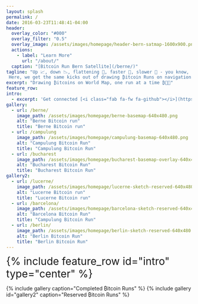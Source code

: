 ```yaml
---
layout: splash
permalink: /
date: 2016-03-23T11:48:41-04:00
header:
  overlay_color: "#000"
  overlay_filter: "0.5"
  overlay_image: /assets/images/homepage/header-bern-satmap-1600x900.png
  actions:
    - label: "Learn More"
      url: "/about/"
  caption: "[Bitcoin Run Bern Satellite](/berne/)"
tagline: "Up 📈, down 📉, flattening 🥿, faster 🚀, slower 🐌 - you know, the usual ₿itcoin Runs.
 Here, we get the same kicks out of drawing ₿itcoin Runs on navigation maps with our heart beats (💓) and feet (🏃)."
excerpt: "Drawing ₿itcoins on World Map, one run at a time ₿🏃💓"
feature_row:
intro: 
  - excerpt: 'Get connected [<i class="fab fa-fw fa-github"></i>](https://github.com/BitcoinrunArt) [<i class="fab fa-fw fa-twitter-square"></i>](https://twitter.com/BitcoinrunArt) [<i class="fab fa-discord"></i>](https://discord.com/channels/895184649423298611/895187115162349598) [<i class="fab fa-fw fa-instagram"></i>](https://www.instagram.com/BitcoinRunArt) '
gallery:
  - url: /berne/
    image_path: /assets/images/homepage/berne-basemap-640x480.png
    alt: "Berne Bitcoin run"
    title: "Berne Bitcoin run"
  - url: /campulung
    image_path: /assets/images/homepage/campulung-basemap-640x480.png
    alt: "Campulung Bitcoin Run"
    title: "Campulung Bitcoin Run"
  - url: /bucharest
    image_path: /assets/images/homepage/bucharest-basemap-overlay-640x480.png
    alt: "Bucharest Bitcoin Run"
    title: "Bucharest Bitcoin Run"
gallery2:    
  - url: /lucerne/
    image_path: /assets/images/homepage/lucerne-sketch-reserved-640x480.png
    alt: "Lucerne Bitcoin run"
    title: "Lucerne Bitcoin run"
  - url: /barcelona/
    image_path: /assets/images/homepage/barcelona-sketch-reserved-640x480.png
    alt: "Barcelona Bitcoin Run"
    title: "Campulung Bitcoin Run"
  - url: /berlin/
    image_path: /assets/images/homepage/berlin-sketch-reserved-640x480.png
    alt: "Berlin Bitcoin Run"
    title: "Berlin Bitcoin Run"  
---
```


<div id="home-social-connect" style="font-size:2em">
  {% include feature_row id="intro" type="center" %}
</div>

{% include gallery caption="Completed ₿itcoin Runs" %}
{% include gallery id="gallery2" caption="Reserved ₿itcoin Runs" %}
